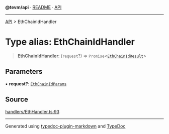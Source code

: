 **@tevm/api** ∙ [README](../README.md) ∙ [API](../API.md)

***

[API](../API.md) > EthChainIdHandler

# Type alias: EthChainIdHandler

> **EthChainIdHandler**: (`request`?) => `Promise`\<[`EthChainIdResult`](EthChainIdResult.md)\>

## Parameters

▪ **request?**: [`EthChainIdParams`](EthChainIdParams.md)

## Source

[handlers/EthHandler.ts:93](https://github.com/evmts/tevm-monorepo/blob/main/vm/api/src/handlers/EthHandler.ts#L93)

***
Generated using [typedoc-plugin-markdown](https://www.npmjs.com/package/typedoc-plugin-markdown) and [TypeDoc](https://typedoc.org/)
